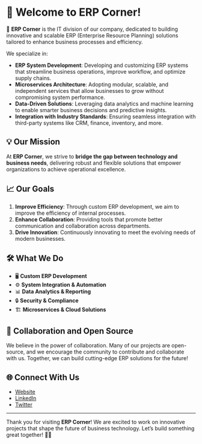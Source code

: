 # 👋 Welcome to **ERP Corner**!

🚀 **ERP Corner** is the IT division of our company, dedicated to building innovative and scalable ERP (Enterprise Resource Planning) solutions tailored to enhance business processes and efficiency.

We specialize in:
- **ERP System Development**: Developing and customizing ERP systems that streamline business operations, improve workflow, and optimize supply chains.
- **Microservices Architecture**: Adopting modular, scalable, and independent services that allow businesses to grow without compromising system performance.
- **Data-Driven Solutions**: Leveraging data analytics and machine learning to enable smarter business decisions and predictive insights.
- **Integration with Industry Standards**: Ensuring seamless integration with third-party systems like CRM, finance, inventory, and more.

## 💡 Our Mission
At **ERP Corner**, we strive to **bridge the gap between technology and business needs**, delivering robust and flexible solutions that empower organizations to achieve operational excellence.

## 📈 Our Goals
1. **Improve Efficiency**: Through custom ERP development, we aim to improve the efficiency of internal processes.
2. **Enhance Collaboration**: Providing tools that promote better communication and collaboration across departments.
3. **Drive Innovation**: Continuously innovating to meet the evolving needs of modern businesses.

## 🛠️ What We Do
- 🖥️ **Custom ERP Development**
- ⚙️ **System Integration & Automation**
- 📊 **Data Analytics & Reporting**
- 🔒 **Security & Compliance**
- 🏗️ **Microservices & Cloud Solutions**

## 🤝 Collaboration and Open Source
We believe in the power of collaboration. Many of our projects are open-source, and we encourage the community to contribute and collaborate with us. Together, we can build cutting-edge ERP solutions for the future!

## 🌐 Connect With Us
- [Website](https://yourwebsite.com)
- [LinkedIn](https://www.linkedin.com/company/erp-corner)
- [Twitter](https://twitter.com/erp_corner)

---

Thank you for visiting **ERP Corner**! We are excited to work on innovative projects that shape the future of business technology. Let’s build something great together! 💼✨
